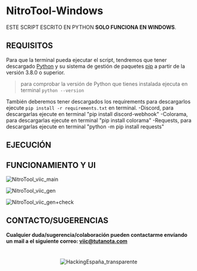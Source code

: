 # NitroTool-Windows
ESTE SCRIPT ESCRITO EN PYTHON **SOLO FUNCIONA EN WINDOWS**.

## REQUISITOS
Para que la terminal pueda ejecutar el script, tendremos que tener descargado [Python](https://www.python.org/) y su sistema de gestión de paquetes [pip](https://pypi.org/project/pip/) a partir de la versión 3.8.0 o superior. 
> para comprobar la versión de Python que tienes instalada ejecuta en terminal `python --version`

También deberemos tener descargados los requirements para descargarlos ejecute `pip install -r requirements.txt` en terminal.
-Discord, para descargarlas ejecute en terminal "pip install discord-webhook"
-Colorama, para descargarlas ejecute en terminal "pip install colorama"
-Requests, para descargarlas ejecute en terminal "python -m pip install requests"

## EJECUCIÓN




## FUNCIONAMIENTO Y UI

![NitroTool_viic_main](https://user-images.githubusercontent.com/78870476/126480535-8fcaebd9-4096-4548-ab03-f12d985280f7.png)



![NitroTool_viic_gen](https://user-images.githubusercontent.com/78870476/126480614-00e660e8-1b83-4cc8-95c1-4ca3aa25af98.png)



![NitroTool_viic_gen+check](https://user-images.githubusercontent.com/78870476/126480649-ea27ed55-ac71-463a-a314-fce34597fe7d.png)


## CONTACTO/SUGERENCIAS


**Cualquier duda/sugerencia/colaboración pueden contactarme envíando un mail a el siguiente correo: viic@tutanota.com**


<H1> 


</H1>
<center>
  <img src=https://user-images.githubusercontent.com/78870476/126632792-15d278ae-d441-4865-9a21-ec1f6f5ba39f.png alt="HackingEspaña_transparente" />
</center>


